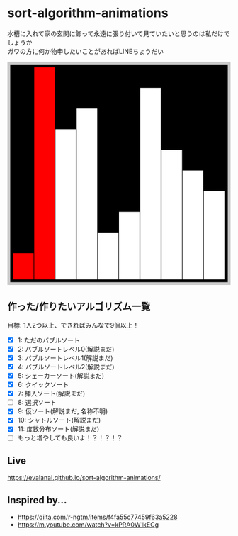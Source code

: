 # sort-algorithm-animations
水槽に入れて家の玄関に飾って永遠に張り付いて見ていたいと思うのは私だけでしょうか  
ガワの方に何か物申したいことがあればLINEちょうだい

![animation gif](img/sort-anim-vproto0.gif)

## 作った/作りたいアルゴリズム一覧
目標: 1人2つ以上、できればみんなで9個以上！

- [x] 1: ただのバブルソート
- [x] 2: バブルソートレベル0(解説まだ)
- [x] 3: バブルソートレベル1(解説まだ)
- [x] 4: バブルソートレベル2(解説まだ)
- [x] 5: シェーカーソート(解説まだ)
- [x] 6: クイックソート
- [x] 7: 挿入ソート(解説まだ)
- [ ] 8: 選択ソート
- [x] 9: 仮ソート(解説まだ, 名称不明)
- [x] 10: シャトルソート(解説まだ)
- [x] 11: 度数分布ソート(解説まだ)
- [ ] もっと増やしても良いよ！？！？！？

## Live
<https://evalanai.github.io/sort-algorithm-animations/>

## Inspired by...
* https://qiita.com/r-ngtm/items/f4fa55c77459f63a5228
* https://m.youtube.com/watch?v=kPRA0W1kECg
